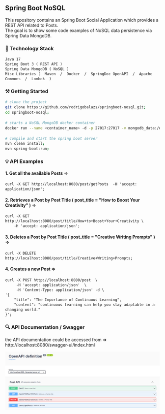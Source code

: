 ## Spring Boot NoSQL
This repository contains an Spring Boot Social Application which provides a REST API related to Posts.<br/>
The goal is to show some code examples of NoSQL data persistence via Spring Data MongoDB.

### 🔧 Technology Stack

```
Java 17
Spring Boot 3 ( REST API )
Spring Data MongoDB ( NoSQL )
Misc Libraries (  Maven  /  Docker  /  SpringDoc OpenAPI  /  Apache Commons  /  Lombok  )
```

### ⚒️ Getting Started

```bash
# clone the project
git clone https://github.com/rodrigobalazs/springboot-nosql.git;
cd springboot-nosql;

# starts a NoSQL MongoDB docker container
docker run --name <container_name> -d -p 27017:27017 -v mongodb_data:/data/db mongo;

# compile and start the spring boot server
mvn clean install;
mvn spring-boot:run;
```

### 💡 API Examples

#### 1. Get all the available Posts =>
```
curl -X GET http://localhost:8080/post/getPosts  -H 'accept: application/json';
```

#### 2. Retrieves a Post by Post Title ( post_title = "How to Boost Your Creativity" ) =>
```
curl -X GET http://localhost:8080/post/title/How+to+Boost+Your+Creativity \
    -H 'accept: application/json';
```

#### 3. Deletes a Post by Post Title ( post_title = "Creative Writing Prompts" ) =>
```
curl -X DELETE http://localhost:8080/post/title/Creative+Writing+Prompts;
```

#### 4. Creates a new Post =>
```
curl -X POST http://localhost:8080/post  \
     -H 'accept: application/json'  \
     -H 'Content-Type: application/json' -d \
'{
    "title": "The Importance of Continuous Learning",
    "content": "continuous learning can help you stay adaptable in a changing world."
}';
```

### 🔍 API Documentation / Swagger

the API documentation could be accessed from => http://localhost:8080/swagger-ui/index.html

![](https://github.com/rodrigobalazs/springboot-nosql/blob/main/src/main/resources/static/socialapp_api_swagger.png)